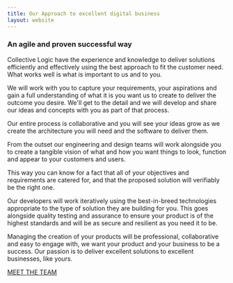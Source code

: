 ```yaml
---
title: Our Approach to excellent digital business
layout: website
---
```


### An agile and proven successful way

Collective Logic have the experience and knowledge to deliver solutions efficiently and effectively using the
best approach to fit the customer need. What works well is what is important to us and to you.

We will work with you to capture your requirements, your aspirations and gain a full understanding of what it is
you want us to create to deliver the outcome you desire. We'll get to the detail and we will develop and share our
ideas and concepts with you as part of that process.

Our entire process is collaborative and you will see your ideas grow as we create the architecture you will need and
the software to deliver them.

From the outset our engineering and design teams will work alongside you to create a tangible vision of what and how
you want things to look, function and appear to your customers and users.

This way you can know for a fact that all of your objectives and requirements are catered for, and that the proposed
solution will verifiably be the right one.

Our developers will work iteratively using the best-in-breed technologies appropriate to the type of solution they are
building for you. This goes alongside quality testing and assurance to ensure your product is of the highest standards and will be as secure and resilient as you need it to be.

Managing the creation of your products will be professional, collaborative and easy to engage with, we want your
product and your business to be a success. Our passion is to deliver excellent solutions to excellent businesses,
like yours.

[MEET THE TEAM](team.md)
